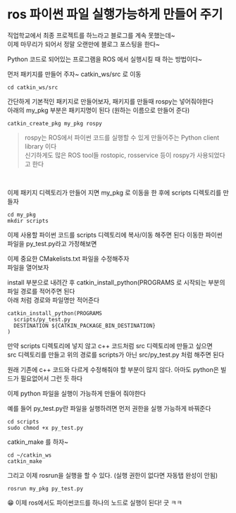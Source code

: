 # ros 파이썬 파일 실행가능하게 만들어 주기
직업학교에서 최종 프로젝트를 하느라고 블로그를 계속 못했는데~  
이제 마무리가 되어서 정말 오랜만에 블로그 포스팅을 한다~

Python 코드로 되어있는 프로그램을 ROS 에서 실행시킬 때 하는 방법이다~

먼저 패키지를 만들어 주자~  catkin_ws/src 로 이동
```
cd catkin_ws/src
```
간단하게 기본적인 패키지로 만들어보자, 패키지를 만들때 rospy는 넣어줘야한다  
아래의 my_pkg 부분은 패키지명이 된다 (원하는 이름으로 만들어 준다)
```
catkin_create_pkg my_pkg rospy
```

> rospy는 ROS에서 파이썬 코드를 실행할 수 있게 만들어주는 Python client library 이다  
신기하게도 많은 ROS tool들 rostopic, rosservice 등이 rospy가 사용되었다고 한다

<br/>

이제 패키지 디렉토리가 만들어 지면 my_pkg 로 이동을 한 후에 scripts 디렉토리를 만들자
```
cd my_pkg
mkdir scripts
```

이제 사용할 파이썬 코드를 scripts 디렉토리에 복사/이동 해주면 된다
이동한 파이썬 파일을 py_test.py라고 가정해보면

이제 중요한 CMakelists.txt 파일을 수정해주자   
파일을 열어보자

install 부분으로 내려간 후 catkin_install_python(PROGRAMS 로 시작되는 부분의 파일 경로를 적어주면 된다   
아래 처럼 경로와 파일명만 적어준다
```
catkin_install_python(PROGRAMS
  scripts/py_test.py
  DESTINATION ${CATKIN_PACKAGE_BIN_DESTINATION}
)
```

만약 scripts 디렉토리에 넣지 않고 c++ 코드처럼 src 디렉토리에 만들고 싶으면   
src 디렉토리를 만들고 위의 경로를 scripts가 아닌 src/py_test.py 처럼 해주면 된다

원래 기존에 c++ 코드와 다르게 수정해줘야 할 부분이 많지 않다. 
아마도 python은 빌드가 필요없어서 그런 듯 하다

이제 python 파일을 실행이 가능하게 만들어 줘야한다

예를 들어 py_test.py란 파일을 실행하려면 먼저 권한을 실행 가능하게 바꿔준다
```
cd scripts
sudo chmod +x py_test.py
```

catkin_make 를 하자~
```
cd ~/catkin_ws
catkin_make
```

그리고 이제 rosrun을 실행을 할 수 있다. (실행 권한이 없다면 자동탭 완성이 안됨)

```
rosrun my_pkg py_test.py
```

😁 이제 ros에서도 파이썬코드를 하나의 노드로 실행이 된다! 굿 ㅋㅋ
